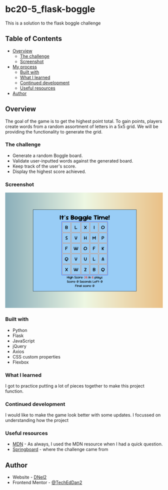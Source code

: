 # bc20-5_flask-boggle
This is a solution to the flask boggle challenge 

## Table of Contents
- [Overview](#overview)
  - [The challenge](#the-challenge)
  - [Screenshot](#screenshot)
- [My process](#my-process)
  - [Built with](#built-with)
  - [What I learned](#what-i-learned)
  - [Continued development](#continued-development)
  - [Useful resources](#useful-resources)
- [Author](#author)

## Overview
The goal of the game is to get the highest point total. To gain points, players create words from a random assortment of letters in a 5x5 grid. We will be providing the functionality to generate the grid.

### The challenge
- Generate a random Boggle board.
- Validate user-inputted words against the generated board.
- Keep track of the user's score.
- Display the highest score achieved.

### Screenshot

![](./static/Screenshot.png)

### Built with
- Python
- Flask
- JavaScript
- jQuery
- Axios
- CSS custom properties
- Flexbox

### What I learned

I got to practice putting a lot of pieces together to make this project function. 

### Continued development

I would like to make the game look better with some updates. I focussed on understanding how the project 

### Useful resources

- [MDN](https://developer.mozilla.org/en-US/) - As always, I used the MDN resource when I had a quick question.
- [Springboard](https://www.springboard.com/) - where the challenge came from

## Author

- Website - [DNel2](https://github.com/TechEdDan2)
- Frontend Mentor - [@TechEdDan2](https://www.frontendmentor.io/profile/TechEdDan2)

